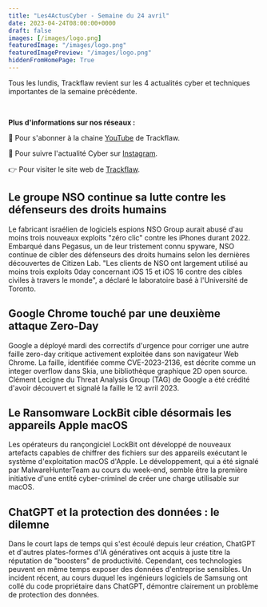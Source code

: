 ```yaml
---
title: "Les4ActusCyber - Semaine du 24 avril"
date: 2023-04-24T08:00:00+0000
draft: false
images: [/images/logo.png]
featuredImage: "/images/logo.png"
featuredImagePreview: "/images/logo.png"
hiddenFromHomePage: True
---
```

    
Tous les lundis, Trackflaw revient sur les 4 actualités cyber et techniques importantes de la semaine précédente.

<br>

**Plus d'informations sur nos réseaux :**

🔴 Pour s'abonner à la chaine [YouTube](https://www.youtube.com/@trackflaw) de Trackflaw.

📸 Pour suivre l'actualité Cyber sur [Instagram](https://www.instagram.com/trackflaw/).

👉 Pour visiter le site web de [Trackflaw](https://trackflaw.com).

    
## Le groupe NSO continue sa lutte contre les défenseurs des droits humains

Le fabricant israélien de logiciels espions NSO Group aurait abusé d'au moins trois nouveaux exploits "zéro clic" contre les iPhones durant 2022. Embarqué dans Pegasus, un de leur tristement connu spyware, NSO continue de cibler des défenseurs des droits humains selon les dernières découvertes de Citizen Lab.
"Les clients de NSO ont largement utilisé au moins trois exploits 0day concernant iOS 15 et iOS 16 contre des cibles civiles à travers le monde", a déclaré le laboratoire basé à l'Université de Toronto.


## Google Chrome touché par une deuxième attaque Zero-Day

Google a déployé mardi des correctifs d'urgence pour corriger une autre faille zero-day critique activement exploitée dans son navigateur Web Chrome.
La faille, identifiée comme CVE-2023-2136, est décrite comme un integer overflow dans Skia, une bibliothèque graphique 2D open source. Clément Lecigne du Threat Analysis Group (TAG) de Google a été crédité d'avoir découvert et signalé la faille le 12 avril 2023.


## Le Ransomware LockBit cible désormais les appareils Apple macOS

Les opérateurs du rançongiciel LockBit ont développé de nouveaux artefacts capables de chiffrer des fichiers sur des appareils exécutant le système d'exploitation macOS d'Apple.
Le développement, qui a été signalé par MalwareHunterTeam au cours du week-end, semble être la première initiative d'une entité cyber-criminel de créer une charge utilisable sur macOS.


## ChatGPT et la protection des données : le dilemne

Dans le court laps de temps qui s'est écoulé depuis leur création, ChatGPT et d'autres plates-formes d'IA génératives ont acquis à juste titre la réputation de "boosters" de productivité. 
Cependant, ces technologies peuvent en même temps exposer des données d'entreprise sensibles. Un incident récent, au cours duquel les ingénieurs logiciels de Samsung ont collé du code propriétaire dans ChatGPT, démontre clairement un problème de protection des données.

